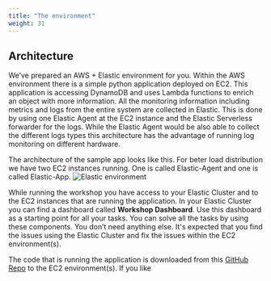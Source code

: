 ```yaml
---
title: "The environment"
weight: 31
---
```

## Architecture

We’ve prepared an AWS + Elastic environment for you. Within the AWS environment there is a simple python application deployed on EC2. This application is accessing DynamoDB and uses Lambda functions to enrich an object with more information. All the monitoring information including metrics and logs from the entire system are collected in Elastic. This is done by using one Elastic Agent at the EC2 instance and the Elastic Serverless forwarder for the logs. While the Elastic Agent would be also able to collect the different logs types this architecture has the advantage of running log monitoring on different hardware. 

The architecture of the sample app looks like this. For beter load distribution we have two EC2 instances running. One is called Elastic-Agent and one is called Elastic-App.
![Elastic environment](/images/aws_workshop_arch.png)

While running the workshop you have access to your Elastic Cluster and to the EC2 instances that are running the application. In your Elastic Cluster you can find a dashboard called **Workshop Dashboard**. Use this dashboard as a starting point for all your tasks. You can solve all the tasks by using these components. You don’t need anything else.
It's expected that you find the issues using the Elastic Cluster and fix the issues within the EC2 environment(s).

The code that is running the application is downloaded from this [GitHub Repo](https://github.com/elastic/aws-workshop) to the EC2 environment(s). If you like 
